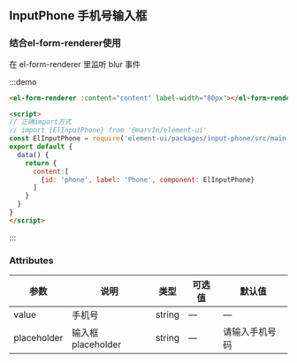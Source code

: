 ## InputPhone 手机号输入框

### 结合el-form-renderer使用

在 el-form-renderer 里监听 blur 事件

:::demo

```html
<el-form-renderer :content="content" label-width="80px"></el-form-renderer>

<script>
// 正确import方式
// import {ElInputPhone} from '@marv1n/element-ui'
const ElInputPhone = require('element-ui/packages/input-phone/src/main.vue').default
export default {
  data() {
    return {
      content:[
        {id: 'phone', label: 'Phone', component: ElInputPhone}
      ]
    }
  }
}
</script>
```

:::

### Attributes

| 参数      |   说明    |  类型     | 可选值       | 默认值   |
|---------- | -------- |---------- |-------------  |-------- |
| value | 手机号 | string   |  —  |  —  |
| placeholder | 输入框placeholder | string   |  —  |  请输入手机号码  |
